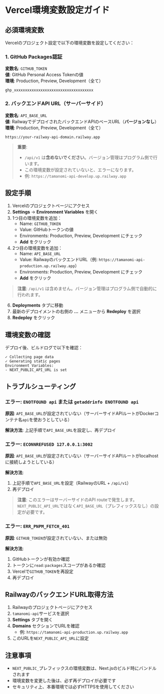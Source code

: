 # Vercel環境変数設定ガイド

## 必須環境変数

Vercelのプロジェクト設定で以下の環境変数を設定してください：

### 1. GitHub Packages認証

**変数名**: `GITHUB_TOKEN`  
**値**: GitHub Personal Access Tokenの値  
**環境**: Production, Preview, Development（全て）

```
ghp_xxxxxxxxxxxxxxxxxxxxxxxxxxxxxxxxxxxx
```

### 2. バックエンドAPI URL（サーバーサイド）

**変数名**: `API_BASE_URL`  
**値**: RailwayでデプロイされたバックエンドAPIのベースURL（**バージョンなし**）  
**環境**: Production, Preview, Development（全て）

```
https://your-railway-api-domain.railway.app
```

> **重要**: 
> - `/api/v1` は**含めないでください**。バージョン管理はプログラム側で行います。
> - この環境変数が設定されていないと、エラーになります。
> - 例: `https://tamanomi-api-develop.up.railway.app`

## 設定手順

1. Vercelのプロジェクトページにアクセス
2. **Settings** → **Environment Variables** を開く
3. 1つ目の環境変数を追加：
   - Name: `GITHUB_TOKEN`
   - Value: GitHubトークンの値
   - Environments: Production, Preview, Development にチェック
   - **Add** をクリック
4. 2つ目の環境変数を追加：
   - Name: `API_BASE_URL`
   - Value: RailwayのバックエンドURL（例: `https://tamanomi-api-production.up.railway.app`）
   - Environments: Production, Preview, Development にチェック
   - **Add** をクリック

> **注意**: `/api/v1` は含めません。バージョン管理はプログラム側で自動的に行われます。
6. **Deployments** タブに移動
7. 最新のデプロイメントの右側の **...** メニューから **Redeploy** を選択
8. **Redeploy** をクリック

## 環境変数の確認

デプロイ後、ビルドログで以下を確認：

```
✓ Collecting page data
✓ Generating static pages
Environment Variables:
- NEXT_PUBLIC_API_URL is set
```

## トラブルシューティング

### エラー: `ENOTFOUND api` または `getaddrinfo ENOTFOUND api`

**原因**: `API_BASE_URL`が設定されていない（サーバーサイドAPIルートがDockerコンテナ名`api`を使おうとしている）

**解決方法**: 上記手順で`API_BASE_URL`を設定し、再デプロイ

### エラー: `ECONNREFUSED 127.0.0.1:3002`

**原因**: `API_BASE_URL`が設定されていない（サーバーサイドAPIルートがlocalhostに接続しようとしている）

**解決方法**: 
1. 上記手順で`API_BASE_URL`を設定（RailwayのURL + `/api/v1`）
2. 再デプロイ

> **注意**: このエラーはサーバーサイドのAPI routeで発生します。`NEXT_PUBLIC_API_URL`ではなく`API_BASE_URL`（プレフィックスなし）の設定が必要です。

### エラー: `ERR_PNPM_FETCH_401`

**原因**: `GITHUB_TOKEN`が設定されていない、または無効

**解決方法**: 
1. GitHubトークンが有効か確認
2. トークンに`read:packages`スコープがあるか確認
3. Vercelで`GITHUB_TOKEN`を再設定
4. 再デプロイ

## RailwayのバックエンドURL取得方法

1. Railwayのプロジェクトページにアクセス
2. `tamanomi-api`サービスを選択
3. **Settings** タブを開く
4. **Domains** セクションでURLを確認
   - 例: `https://tamanomi-api-production.up.railway.app`
5. このURLを`NEXT_PUBLIC_API_URL`に設定

## 注意事項

- `NEXT_PUBLIC_`プレフィックスの環境変数は、Next.jsのビルド時にバンドルされます
- 環境変数を変更した後は、必ず再デプロイが必要です
- セキュリティ上、本番環境では必ずHTTPSを使用してください
